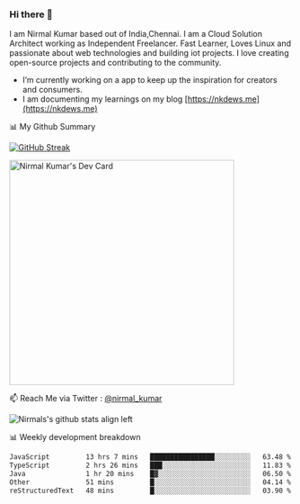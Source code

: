 ### Hi there 👋

 I am Nirmal Kumar based out of India,Chennai. I am a Cloud Solution Architect working as Independent Freelancer. Fast Learner, Loves Linux and passionate about web technologies and building iot projects. I love creating open-source projects and contributing to the community.

- I’m currently working on a app to keep up the inspiration for creators and consumers.
- I am documenting my learnings on my blog [https://nkdews.me](https://nkdews.me)


📊 My Github Summary

[![GitHub Streak](https://github-readme-streak-stats.herokuapp.com?user=nk-gears&theme=dark&hide_border=true&date_format=M%20j%5B%2C%20Y%5D)](https://git.io/streak-stats)

<a href="https://app.daily.dev/nirmal_kumar"><img src="https://api.daily.dev/devcards/a16cfcf02d384b16b41de71ce4d1d811.png?r=8ve" width="400" alt="Nirmal Kumar's Dev Card"/></a>

📫 Reach Me via  Twitter : [@nirmal_kumar](https://twitter.com/nirmal_kumar)

![Nirmals's github stats align left](https://github-readme-stats.vercel.app/api?username=nk-gears&show_icons=true)


📊 Weekly development breakdown

<!--START_SECTION:waka-->

```txt
JavaScript         13 hrs 7 mins   ████████████████░░░░░░░░░   63.48 %
TypeScript         2 hrs 26 mins   ███░░░░░░░░░░░░░░░░░░░░░░   11.83 %
Java               1 hr 20 mins    █▓░░░░░░░░░░░░░░░░░░░░░░░   06.50 %
Other              51 mins         █░░░░░░░░░░░░░░░░░░░░░░░░   04.14 %
reStructuredText   48 mins         █░░░░░░░░░░░░░░░░░░░░░░░░   03.90 %
```

<!--END_SECTION:waka-->


